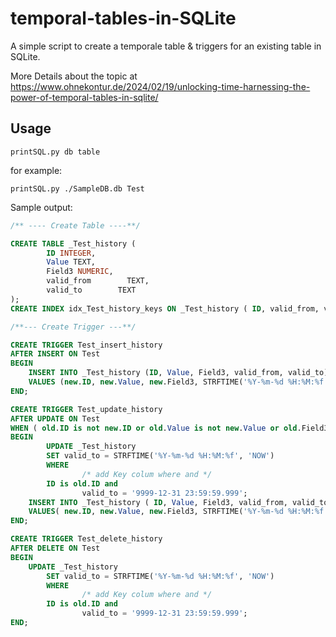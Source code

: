 # temporal-tables-in-SQLite

A simple script to create a temporale table & triggers for an existing table in SQLite.

More Details about the topic at https://www.ohnekontur.de/2024/02/19/unlocking-time-harnessing-the-power-of-temporal-tables-in-sqlite/

## Usage

    printSQL.py db table

for example:

    printSQL.py ./SampleDB.db Test

Sample output:

```sql
/** ---- Create Table ----**/

CREATE TABLE _Test_history (
	    ID INTEGER,
	    Value TEXT,
	    Field3 NUMERIC,
        valid_from        TEXT,
        valid_to        TEXT
);
CREATE INDEX idx_Test_history_keys ON _Test_history ( ID, valid_from, valid_to );

/**--- Create Trigger ---**/

CREATE TRIGGER Test_insert_history
AFTER INSERT ON Test
BEGIN
    INSERT INTO _Test_history (ID, Value, Field3, valid_from, valid_to)
    VALUES (new.ID, new.Value, new.Field3, STRFTIME('%Y-%m-%d %H:%M:%f', 'NOW'), '9999-12-31 23:59:59.999');
END;

CREATE TRIGGER Test_update_history
AFTER UPDATE ON Test
WHEN ( old.ID is not new.ID or old.Value is not new.Value or old.Field3 is not new.Field3 )
BEGIN
        UPDATE _Test_history
        SET valid_to = STRFTIME('%Y-%m-%d %H:%M:%f', 'NOW')
        WHERE
                /* add Key colum where and */
        ID is old.ID and
                valid_to = '9999-12-31 23:59:59.999';
    INSERT INTO _Test_history ( ID, Value, Field3, valid_from, valid_to)
    VALUES( new.ID, new.Value, new.Field3, STRFTIME('%Y-%m-%d %H:%M:%f', 'NOW'), '9999-12-31 23:59:59.999');
END;

CREATE TRIGGER Test_delete_history
AFTER DELETE ON Test
BEGIN
    UPDATE _Test_history
        SET valid_to = STRFTIME('%Y-%m-%d %H:%M:%f', 'NOW')
        WHERE
                /* add Key colum where and */
        ID is old.ID and
                valid_to = '9999-12-31 23:59:59.999';
END;
```
